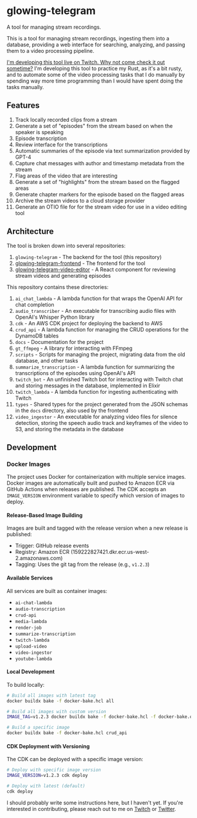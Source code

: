 # glowing-telegram

A tool for managing stream recordings.

This is a tool for managing stream recordings, ingesting them into a database, providing a web interface for searching, analyzing, and passing them to a video processing pipeline.

[I'm developing this tool live on Twitch. Why not come check it out sometime?](https://twitch.tv/saebyn) I'm developing this tool to practice my Rust, as it's a bit rusty, and to automate some of the video processing tasks that I do manually by spending way more time programming than I would have spent doing the tasks manually.

## Features

1. Track locally recorded clips from a stream
1. Generate a set of "episodes" from the stream based on when the speaker is speaking
1. Episode transcription
1. Review interface for the transcriptions
1. Automatic summaries of the episode via text summarization provided by GPT-4
1. Capture chat messages with author and timestamp metadata from the stream
1. Flag areas of the video that are interesting
1. Generate a set of "highlights" from the stream based on the flagged areas
1. Generate chapter markers for the episode based on the flagged areas
1. Archive the stream videos to a cloud storage provider
1. Generate an OTIO file for for the stream video for use in a video editing tool

## Architecture

The tool is broken down into several repositories:

1. `glowing-telegram` - The backend for the tool (this repository)
1. [glowing-telegram-frontend](https:://github.com/saebyn/glowing-telegram-frontend) - The frontend for the tool
1. [glowing-telegram-video-editor](https://github.com/saebyn/glowing-telegram-video-editor) - A React component for reviewing stream videos and generating episodes

This repository contains these directories:

1. `ai_chat_lambda` - A lambda function for that wraps the OpenAI API for chat completion
1. `audio_transcriber` - An executable for transcribing audio files with OpenAI's Whisper Python library
1. `cdk` - An AWS CDK project for deploying the backend to AWS
1. `crud_api` - A lambda function for managing the CRUD operations for the DynamoDB tables
1. `docs` - Documentation for the project
1. `gt_ffmpeg` - A library for interacting with FFmpeg
1. `scripts` - Scripts for managing the project, migrating data from the old database, and other tasks
1. `summarize_transcription` - A lambda function for summarizing the transcriptions of the episodes using OpenAI's API
1. `twitch_bot` - An unfinished Twitch bot for interacting with Twitch chat and storing messages in the database, implemented in Elixir
1. `twitch_lambda` - A lambda function for ingesting authenticating with Twitch
1. `types` - Shared types for the project generated from the JSON schemas in the `docs` directory, also used by the frontend
1. `video_ingestor` - An executable for analyzing video files for silence detection, storing the speech audio track and keyframes of the video to S3, and storing the metadata in the database

## Development

### Docker Images

The project uses Docker for containerization with multiple service images. Docker images are automatically built and pushed to Amazon ECR via GitHub Actions when releases are published. The CDK accepts an `IMAGE_VERSION` environment variable to specify which version of images to deploy.

#### Release-Based Image Building

Images are built and tagged with the release version when a new release is published:
- Trigger: GitHub release events
- Registry: Amazon ECR (159222827421.dkr.ecr.us-west-2.amazonaws.com)
- Tagging: Uses the git tag from the release (e.g., `v1.2.3`)

#### Available Services

All services are built as container images:
- `ai-chat-lambda`
- `audio-transcription` 
- `crud-api`
- `media-lambda`
- `render-job`
- `summarize-transcription`
- `twitch-lambda`
- `upload-video`
- `video-ingestor`
- `youtube-lambda`

#### Local Development

To build locally:
```bash
# Build all images with latest tag
docker buildx bake -f docker-bake.hcl all

# Build all images with custom version
IMAGE_TAG=v1.2.3 docker buildx bake -f docker-bake.hcl -f docker-bake.override.hcl all

# Build a specific image
docker buildx bake -f docker-bake.hcl crud_api
```

#### CDK Deployment with Versioning

The CDK can be deployed with a specific image version:
```bash
# Deploy with specific image version
IMAGE_VERSION=v1.2.3 cdk deploy

# Deploy with latest (default)
cdk deploy
```

I should probably write some instructions here, but I haven't yet. If you're interested in contributing, please reach out to me on [Twitch](https://twitch.tv/saebyn) or [Twitter](https://twitter.com/saebyn).